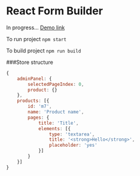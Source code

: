 # React Form Builder
In progress...
[Demo link](https://sergeyshvager.github.io/React-Form-Builder/#/product/)

To run project
`npm start`


To build project
`npm run build`



###Store structure
```javascript
{
    adminPanel: {
        selectedPageIndex: 0,
        product: {}
    },
    products: [{
        id: 'm7',
        name: 'Product name',
        pages: {
            title: 'Title',
            elements: [{
                type: 'textarea',
                title: '<strong>Hello</strong>',
                placeholder: 'yes'
            }]
        }
    }]
}
```
